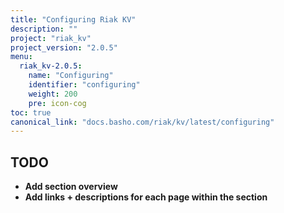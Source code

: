 ```yaml
---
title: "Configuring Riak KV"
description: ""
project: "riak_kv"
project_version: "2.0.5"
menu:
  riak_kv-2.0.5:
    name: "Configuring"
    identifier: "configuring"
    weight: 200
    pre: icon-cog
toc: true
canonical_link: "docs.basho.com/riak/kv/latest/configuring"
---
```


## TODO

- **Add section overview**
- **Add links + descriptions for each page within the section**
